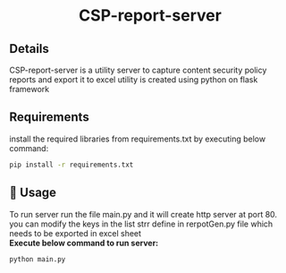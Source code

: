 <h1 align="center">CSP-report-server</h1>

## Details
CSP-report-server is a utility server to capture content security policy reports and export it to excel
utility is created using python on flask framework

## Requirements
install the required libraries from requirements.txt by executing below command:
```sh
pip install -r requirements.txt
```
## 🚀 Usage
To run server run the file main.py and it will create http server at port 80.<br>
you can modify the keys in the list strr define in rerpotGen.py file which needs to be exported in excel sheet<br>
<b>Execute below command to run server:</b>
```sh
python main.py
```

